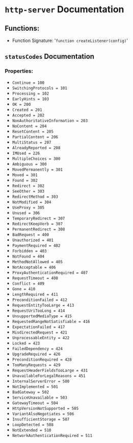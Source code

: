 # `http-server` Documentation
## Functions:
- Function Signature: '`function createListener(config)`'


## `statusCodes` Documentation
### Properties:
- `Continue = 100`
- `SwitchingProtocols = 101`
- `Processing = 102`
- `EarlyHints = 103`
- `OK = 200`
- `Created = 201`
- `Accepted = 202`
- `NonAuthoritativeInformation = 203`
- `NoContent = 204`
- `ResetContent = 205`
- `PartialContent = 206`
- `MultiStatus = 207`
- `AlreadyReported = 208`
- `IMUsed = 226`
- `MultipleChoices = 300`
- `Ambiguous = 300`
- `MovedPermanently = 301`
- `Moved = 301`
- `Found = 302`
- `Redirect = 302`
- `SeeOther = 303`
- `RedirectMethod = 303`
- `NotModified = 304`
- `UseProxy = 305`
- `Unused = 306`
- `TemporaryRedirect = 307`
- `RedirectKeepVerb = 307`
- `PermanentRedirect = 308`
- `BadRequest = 400`
- `Unauthorized = 401`
- `PaymentRequired = 402`
- `Forbidden = 403`
- `NotFound = 404`
- `MethodNotAllowed = 405`
- `NotAcceptable = 406`
- `ProxyAuthenticationRequired = 407`
- `RequestTimeout = 408`
- `Conflict = 409`
- `Gone = 410`
- `LengthRequired = 411`
- `PreconditionFailed = 412`
- `RequestEntityTooLarge = 413`
- `RequestUriTooLong = 414`
- `UnsupportedMediaType = 415`
- `RequestedRangeNotSatisfiable = 416`
- `ExpectationFailed = 417`
- `MisdirectedRequest = 421`
- `UnprocessableEntity = 422`
- `Locked = 423`
- `FailedDependency = 424`
- `UpgradeRequired = 426`
- `PreconditionRequired = 428`
- `TooManyRequests = 429`
- `RequestHeaderFieldsTooLarge = 431`
- `UnavailableForLegalReasons = 451`
- `InternalServerError = 500`
- `NotImplemented = 501`
- `BadGateway = 502`
- `ServiceUnavailable = 503`
- `GatewayTimeout = 504`
- `HttpVersionNotSupported = 505`
- `VariantAlsoNegotiates = 506`
- `InsufficientStorage = 507`
- `LoopDetected = 508`
- `NotExtended = 510`
- `NetworkAuthenticationRequired = 511`



